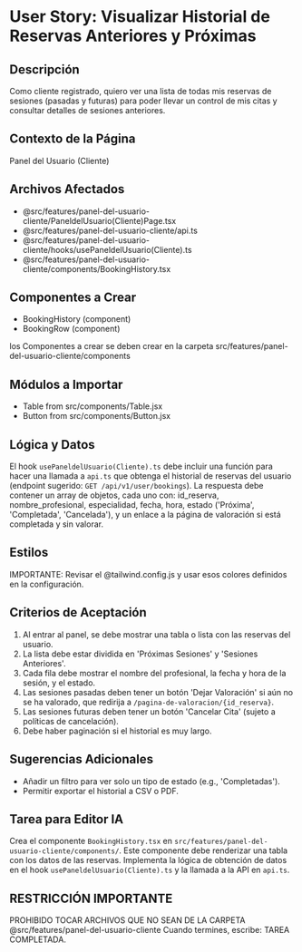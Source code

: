 # User Story: Visualizar Historial de Reservas Anteriores y Próximas

## Descripción
Como cliente registrado, quiero ver una lista de todas mis reservas de sesiones (pasadas y futuras) para poder llevar un control de mis citas y consultar detalles de sesiones anteriores.

## Contexto de la Página
Panel del Usuario (Cliente)

## Archivos Afectados
- @src/features/panel-del-usuario-cliente/PaneldelUsuario(Cliente)Page.tsx
- @src/features/panel-del-usuario-cliente/api.ts
- @src/features/panel-del-usuario-cliente/hooks/usePaneldelUsuario(Cliente).ts
- @src/features/panel-del-usuario-cliente/components/BookingHistory.tsx

## Componentes a Crear
- BookingHistory (component)
- BookingRow (component)

 los Componentes a crear se deben crear en la carpeta src/features/panel-del-usuario-cliente/components

## Módulos a Importar
- Table from src/components/Table.jsx
- Button from src/components/Button.jsx

## Lógica y Datos
El hook `usePaneldelUsuario(Cliente).ts` debe incluir una función para hacer una llamada a `api.ts` que obtenga el historial de reservas del usuario (endpoint sugerido: `GET /api/v1/user/bookings`). La respuesta debe contener un array de objetos, cada uno con: id_reserva, nombre_profesional, especialidad, fecha, hora, estado ('Próxima', 'Completada', 'Cancelada'), y un enlace a la página de valoración si está completada y sin valorar.

## Estilos
IMPORTANTE: Revisar el @tailwind.config.js y usar esos colores definidos en la configuración.

## Criterios de Aceptación
1. Al entrar al panel, se debe mostrar una tabla o lista con las reservas del usuario.
2. La lista debe estar dividida en 'Próximas Sesiones' y 'Sesiones Anteriores'.
3. Cada fila debe mostrar el nombre del profesional, la fecha y hora de la sesión, y el estado.
4. Las sesiones pasadas deben tener un botón 'Dejar Valoración' si aún no se ha valorado, que redirija a `/pagina-de-valoracion/{id_reserva}`.
5. Las sesiones futuras deben tener un botón 'Cancelar Cita' (sujeto a políticas de cancelación).
6. Debe haber paginación si el historial es muy largo.

## Sugerencias Adicionales
- Añadir un filtro para ver solo un tipo de estado (e.g., 'Completadas').
- Permitir exportar el historial a CSV o PDF.

## Tarea para Editor IA
Crea el componente `BookingHistory.tsx` en `src/features/panel-del-usuario-cliente/components/`. Este componente debe renderizar una tabla con los datos de las reservas. Implementa la lógica de obtención de datos en el hook `usePaneldelUsuario(Cliente).ts` y la llamada a la API en `api.ts`.


## RESTRICCIÓN IMPORTANTE
PROHIBIDO TOCAR ARCHIVOS QUE NO SEAN DE LA CARPETA @src/features/panel-del-usuario-cliente
 Cuando termines, escribe: TAREA COMPLETADA.
